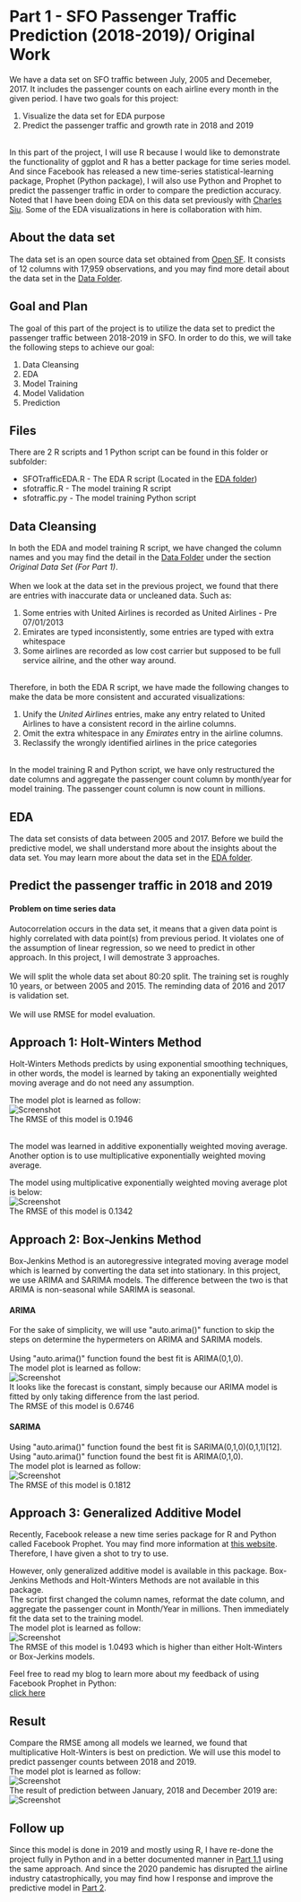 # Part 1 - SFO Passenger Traffic Prediction (2018-2019)/ Original Work

We have a data set on SFO traffic between July, 2005 and Decemeber, 2017. It includes the passenger counts on each airline every month in the given period. I have two goals for this project:<br>
<ol>
<li>Visualize the data set for EDA purpose</li>
<li>Predict the passenger traffic and growth rate in 2018 and 2019</li>
</ol>
<br>
In this part of the project, I will use R because I would like to demonstrate the functionality of ggplot and R has a better package for time series model. And since Facebook has released a new time-series statistical-learning package, Prophet (Python package), I will also use Python and Prophet to predict the passenger traffic in order to compare the prediction accuracy.
<br>
Noted that I have been doing EDA on this data set previously with <a href="https://github.com/chunheisiu">Charles Siu</a>. Some of the EDA visualizations in here is collaboration with him. 

## About the data set
The data set is an open source data set obtained from <a href="https://datasf.org/opendata/">Open SF</a>. It consists of 12 columns with 17,959 observations, and you may find more detail about the data set in the [Data Folder](../Data).

## Goal and Plan
The goal of this part of the project is to utilize the data set to predict the passenger traffic between 2018-2019 in SFO. In order to do this, we will take the following steps to achieve our goal:<br>
<ol>
	<li>Data Cleansing</li>
	<li>EDA</li>
	<li>Model Training</li>
	<li>Model Validation</li>
	<li>Prediction</li>
</ol>

## Files
There are 2 R scripts and 1 Python script can be found in this folder or subfolder:
<ul>
	<li>SFOTrafficEDA.R - The EDA R script (Located in the <a href="https://github.com/jacquessham/sfotraffic/tree/master/Part1/EDA">EDA folder</a>)</li>
	<li>sfotraffic.R - The model training R script</li>
	<li>sfotraffic.py - The model training Python script</li>
</ul>

## Data Cleansing
In both the EDA and model training R script, we have changed the column names and you may find the detail in the [Data Folder](../Data) under the section <i>Original Data Set (For Part 1)</i>. 
<br>
<br>
When we look at the data set in the previous project, we found that there are entries with inaccurate data or uncleaned data. Such as:
<ol>
<li>Some entries with United Airlines is recorded as United Airlines - Pre 07/01/2013</li>
<li>Emirates are typed inconsistently, some entries are typed with extra whitespace</li>
<li>Some airlines are recorded as low cost carrier but supposed to be full service ailrine, and the other way around.</li>
</ol>
<br>
Therefore, in both the EDA R script, we have made the following changes to make the data be more consistent and accurated visualizations:
<ol>
	<li>Unify the <i>United Airlines</i> entries, make any entry related to United Airlines to have a consistent record in the airline columns.</li>
	<li>Omit the extra whitespace in any <i>Emirates</i> entry in the airline columns.</li>
	<li>Reclassify the wrongly identified airlines in the price categories</li>
</ol>
<br>
In the model training R and Python script, we have only restructured the date columns and aggregate the passenger count column by month/year for model training. The passenger count column is now count in millions.

## EDA
The data set consists of data between 2005 and 2017. Before we build the predictive model, we shall understand more about the insights about the data set. You may learn more about the data set in the <a href="https://github.com/jacquessham/sfotraffic/tree/master/Part1/EDA">EDA folder</a>.

## Predict the passenger traffic in 2018 and 2019
#### Problem on time series data
Autocorrelation occurs in the data set, it means that a given data point is highly correlated with data point(s) from previous period. It violates one of the assumption of linear regression, so we need to predict in other approach. In this project, I will demostrate 3 approaches.<br>
<br>
We will split the whole data set about 80:20 split. The training set is roughly 10 years, or between 2005 and 2015. The reminding data of 2016 and 2017 is validation set.
<br>
<br>
We will use RMSE for model evaluation.

## Approach 1: Holt-Winters Method
Holt-Winters Methods predicts by using exponential smoothing techniques, in other words, the model is learned by taking an exponentially weighted moving average and do not need any assumption. <br>

The model plot is learned as follow:<br>
![Screenshot](Images/hw_plot.png)
<br>
The RMSE of this model is 0.1946

<br>
The model was learned in additive exponentially weighted moving average. Another option is to use multiplicative exponentially weighted moving average. <br>

The model using multiplicative exponentially weighted moving average plot is below:<br>
![Screenshot](Images/hw_plot_m.png)
<br>
The RMSE of this model is 0.1342

## Approach 2: Box-Jenkins Method
Box-Jenkins Method is an autoregressive integrated moving average model which is learned by converting the data set into stationary. In this project, we use ARIMA and SARIMA models. The difference between the two is that ARIMA is non-seasonal while SARIMA is seasonal.

#### ARIMA
For the sake of simplicity, we will use "auto.arima()" function to skip the steps on determine the hypermeters on ARIMA and SARIMA models.<br>
<br>
Using "auto.arima()" function found the best fit is ARIMA(0,1,0).<br>
The model plot is learned as follow:<br>
![Screenshot](Images/arima.png)
<br>
It looks like the forecast is constant, simply because our ARIMA model is fitted by only taking difference from the last period. <br>
The RMSE of this model is 0.6746

#### SARIMA
Using "auto.arima()" function found the best fit is SARIMA(0,1,0)(0,1,1)[12].<br>
Using "auto.arima()" function found the best fit is ARIMA(0,1,0).<br>
The model plot is learned as follow:<br>
![Screenshot](Images/sarima.png)
<br>
The RMSE of this model is 0.1812

## Approach 3: Generalized Additive Model 
Recently, Facebook release a new time series package for R and Python called Facebook Prophet. You may find more information at <a href="https://facebook.github.io/prophet/">this website</a>. Therefore, I have given a shot to try to use.

However, only generalized additive model is available in this package. Box-Jenkins Methods and Holt-Winters Methods are not available in this package.
<br>
The script first changed the column names, reformat the date column, and aggregate the passenger count in Month/Year in millions. Then immediately fit the data set to the training model.
<br>
The model plot is learned as follow:<br>
![Screenshot](Images/fbprophet_plot.png)
<br>
The RMSE of this model is 1.0493 which is higher than either Holt-Winters or Box-Jerkins models.

Feel free to read my blog to learn more about my feedback of using Facebook Prophet in Python:<br>
<a href="https://medium.com/@jjsham/trying-facebook-prophet-for-time-series-model-3170cfd416fa">click here</a>

## Result
Compare the RMSE among all models we learned, we found that multiplicative Holt-Winters is best on prediction. We will use this model to predict passenger counts between 2018 and 2019.<br>
The model plot is learned as follow:<br>
![Screenshot](Images/result_plot.png)
<br>
The result of prediction between January, 2018 and December 2019 are:<br>
![Screenshot](Images/results.png)

## Follow up
Since this model is done in 2019 and mostly using R, I have re-done the project fully in Python and in a better documented manner in [Part 1.1](../Part1_1/) using the same approach. And since the 2020 pandemic has disrupted the airline industry catastrophically, you may find how I response and improve the predictive model in [Part 2](../Part2/).
